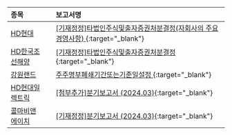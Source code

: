 | **종목** |      |**보고서명** |
| :------- | :--- |:----------- |
| [HD현대](/267250/#dart) | | [[기재정정]타법인주식및출자증권처분결정(자회사의 주요경영사항)              ](https://dart.fss.or.kr/dsaf001/main.do?rcpNo=20240517800009){:target="_blank"} |
| [HD한국조선해양](/009540/#dart) | | [[기재정정]타법인주식및출자증권처분결정              ](https://dart.fss.or.kr/dsaf001/main.do?rcpNo=20240517800007){:target="_blank"} |
| [강원랜드](/035250/#dart) | | [주주명부폐쇄기간또는기준일설정              ](https://dart.fss.or.kr/dsaf001/main.do?rcpNo=20240517800003){:target="_blank"} |
| [HD현대일렉트릭](/267260/#dart) | | [[첨부추가]분기보고서 (2024.03)](https://dart.fss.or.kr/dsaf001/main.do?rcpNo=20240516001738){:target="_blank"} |
| [콜마비앤에이치](/200130/#dart) | | [[기재정정]분기보고서 (2024.03)](https://dart.fss.or.kr/dsaf001/main.do?rcpNo=20240516002340){:target="_blank"} |